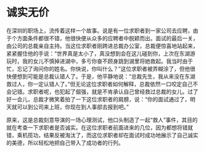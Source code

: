 # 诚实无价

在深圳的职场上，流传着这样一个故事。说是有一位求职者到一家公司去应聘，由于个方面条件都很不错，他很快便从众多的应聘者中脱颖而出。面试的最后一关，由公司的总裁亲自主持。当这位求职者刚跨进总裁办公室，总裁便惊喜地站起来，紧紧握住他的手说：“世界真是太小了，真没想到会在这儿碰到你，上次在东湖游玩时，我的女儿不慎掉进湖中，多亏你奋不顾身跳到湖里将她救起。我当时由于忙，忘记了询问你的姓名。你快说，你叫什么？”这位求职者被弄糊涂了，但他很快便想到可能是总裁认错人了。于是，他平静地说：“总裁先生，我从来没在东湖救过人，你一定认错人了。”但无论这位求职者如何解释，总裁依然一口咬定自己不会记错。求职者呢，也犯起了倔强，就是不肯承认自己曾经救过总裁的女儿。过了好一会儿，总裁才微笑着拍了一下这位求职者的肩膀，说：“你的面试通过了，明天就可以到公司来上班，你现在到人事部去报到吧。” 

原来，这是总裁刻意导演的一场心理测试，他口头制造了一起“救人”事件，其目的就在考查一下求职者是否诚实。在这位求职者前面进来的几位，因为都想将错就错，乘机揽功，结果反被淘汰了，而这位求职者却在面试时成功地展示了自己诚实的美德，所以轻松地把自己带入了成功者的行列。
 